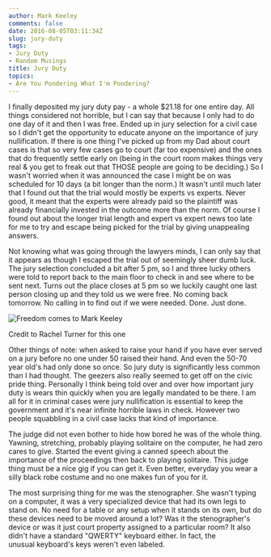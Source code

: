```yaml
---
author: Mark Keeley
comments: false
date: 2016-08-05T03:11:34Z
slug: jury-duty
tags:
- Jury Duty
- Random Musings
title: Jury Duty
topics:
- Are You Pondering What I'm Pondering?
---
```


I finally deposited my jury duty pay - a whole $21.18 for one entire day. All things considered not horrible, but I can say that because I only had to do one day of it and then I was free. Ended up in jury selection for a civil case so I didn't get the opportunity to educate anyone on the importance of jury nullification. If there is one thing I've picked up from my Dad about court cases is that so very few cases go to court (far too expensive) and the ones that do frequently settle early on (being in the court room makes things very real & you get to freak out that THOSE people are going to be deciding.) So I wasn't worried when it was announced the case I might be on was scheduled for 10 days (a bit longer than the norm.) It wasn't until much later that I found out that the trial would mostly be experts vs experts. Never good, it meant that the experts were already paid so the plaintiff was already financially invested in the outcome more than the norm. Of course I found out about the longer trial length and expert vs expert news too late for me to try and escape being picked for the trial by giving unappealing answers.

<!--more-->

Not knowing what was going through the lawyers minds, I can only say that it appears as though I escaped the trial out of seemingly sheer dumb luck. The jury selection concluded a bit after 5 pm, so I and three lucky others were told to report back to the main floor to check in and see where to be sent next. Turns out the place closes at 5 pm so we luckily caught one last person closing up and they told us we were free. No coming back tomorrow. No calling in to find out if we were needed. Done. Just done.

![Freedom comes to Mark Keeley](/media/freedom.jpg)

Credit to Rachel Turner for this one

Other things of note: when asked to raise your hand if you have ever served on a jury before no one under 50 raised their hand. And even the 50-70 year old's had only done so once. So jury duty is significantly less common than I had thought. The geezers also really seemed to get off on the civic pride thing. Personally I think being told over and over how important jury duty is wears thin quickly when you are legally mandated to be there. I am all for it in criminal cases were jury nullification is essential to keep the government and it's near infinite horrible laws in check. However two people squabbling in a civil case lacks that kind of importance.

The judge did not even bother to hide how bored he was of the whole thing. Yawning, stretching, probably playing solitaire on the computer, he had zero cares to give. Started the event giving a canned speech about the importance of the proceedings then back to playing solitaire. This judge thing must be a nice gig if you can get it. Even better, everyday you wear a silly black robe costume and no one makes fun of you for it.

The most surprising thing for me was the stenographer. She wasn't typing on a computer, it was a very specialized device that had its own legs to stand on. No need for a table or any setup when it stands on its own, but do these devices need to be moved around a lot? Was it the stenographer's device or was it just court property assigned to a particular room? It also didn't have a standard "QWERTY" keyboard either. In fact, the unusual keyboard's keys weren't even labeled.
